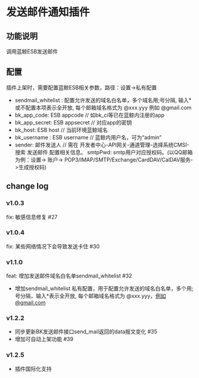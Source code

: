 # 发送邮件通知插件

## 功能说明
调用蓝鲸ESB发送邮件

## 配置
插件上架时，需要配置蓝鲸ESB相关参数，路径：设置->私有配置
- sendmail_whitelist : 配置允许发送的域名白名单，多个域名用;号分隔, 输入*或不配置本项表示全开放, 每个邮箱域名格式为 @xxx.yyy 例如 @gmail.com
- bk_app_code: ESB appcode // 如bk_ci等已在蓝鲸内注册的app
- bk_app_secret: ESB appsecret // 对应app的密钥
- bk_host: ESB host // 当前环境蓝鲸域名
- bk_username : ESB username // 蓝鲸内用户名，可为“admin”
- sender: 邮件发送人 // 需在 开发者中心-API网关-通道管理-选择系统CMSI-搜索 发送邮件 配置相关信息。
  smtpPwd: smtp用户对应授权码。(以QQ邮箱为例：设置-> 账户-> POP3/IMAP/SMTP/Exchange/CardDAV/CalDAV服务->生成授权码) 


## change log

### v1.0.3
fix: 敏感信息修复 #27

### v1.0.4
fix: 某些网络情况下会导致发送卡住 #30

### v1.1.0

feat: 增加发送邮件域名白名单sendmail_whitelist #32

- 增加sendmail_whitelist 私有配置，用于配置允许发送的域名白名单，多个用;号分隔，输入*表示全开放, 每个邮箱域名格式为 @xxx.yyy，例如@gmail.com

### v1.2.2
- 同步更新BK发送邮件接口send_mail返回的data报文变化 #35
- 增加可自动上架功能 #39

### v1.2.5
- 插件国际化支持
